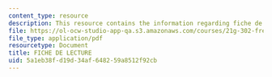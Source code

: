 ```yaml
---
content_type: resource
description: This resource contains the information regarding fiche de lecture.
file: https://ol-ocw-studio-app-qa.s3.amazonaws.com/courses/21g-302-french-ii-fall-2004/5a1eb38fd19d34af648259a8512f92cb_MIT21G_302_F04_lecture_H.pdf
file_type: application/pdf
resourcetype: Document
title: FICHE DE LECTURE
uid: 5a1eb38f-d19d-34af-6482-59a8512f92cb
---
```

